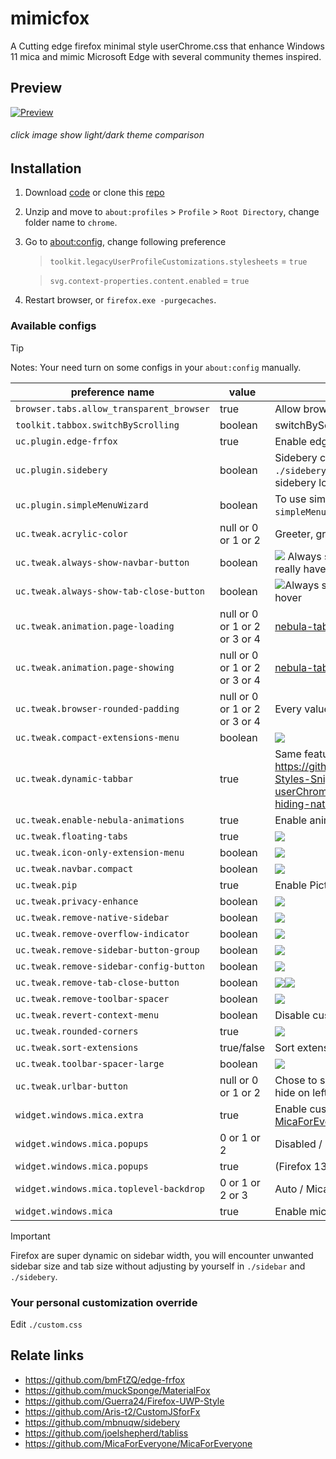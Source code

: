# mimicfox

A Cutting edge firefox minimal style userChrome.css that enhance Windows 11 mica and mimic Microsoft Edge with several community themes inspired.

## Preview

[![Preview](./assets/previews/preview.png)](https://rainbowflesh.github.io/html/mimicfox.html "click image show light/dark theme comparison")

###### click image show light/dark theme comparison

## Installation

1. Download [code](https://github.com/rainbowflesh/mimicfox/archive/refs/heads/main.zip) or clone this [repo](https://github.com/rainbowflesh/mimicfox.git)
2. Unzip and move to `about:profiles` > `Profile` > `Root Directory`, change folder name to `chrome`.
3. Go to [about:config](about:config), change following preference

   > `toolkit.legacyUserProfileCustomizations.stylesheets` = `true`

   > `svg.context-properties.content.enabled` = `true`

4. Restart browser, or `firefox.exe -purgecaches`.

### Available configs

> [!TIP]
> Notes: Your need turn on some configs in your `about:config` manually.

| preference name                          | value                         | description                                                                                                                                                    |
| ---------------------------------------- | ----------------------------- | -------------------------------------------------------------------------------------------------------------------------------------------------------------- |
| `browser.tabs.allow_transparent_browser` | true                          | Allow browser framework transparent                                                                                                                            |
| `toolkit.tabbox.switchByScrolling`       | boolean                       | switchByScrolling.gif                                                                                                                                          |
| `uc.plugin.edge-frfox`                   | true                          | Enable edge-frfox styles                                                                                                                                       |
| `uc.plugin.sidebery`                     | boolean                       | Sidebery custom css, copy everything in `./sidebery.css` to [Sidebery setting](moz-extension://8a018bfd-db7e-45f9-8715-9782827e9dba/page.setup/setup.html#styles_editor) to make sidebery looks like native vertical tab styles                                                |
| `uc.plugin.simpleMenuWizard`             | boolean                       | To use simpleMenuWizard put entire `simpleMenuWizard-master` to `./plugins/`                                                                                   |
| `uc.tweak.acrylic-color`                 | null or 0 or 1 or 2           | Greeter, grayer                                                                                                                                                |
| `uc.tweak.always-show-navbar-button`     | boolean                       | ![](./assets/previews/always-show-navbar-button.gif) Always show navbar buttons even window really have no space for them                                      |
| `uc.tweak.always-show-tab-close-button`  | boolean                       | ![](./assets/previews/always-show-close-button.png)Always show tab close button, or show only on hover                                                         |
| `uc.tweak.animation.page-loading`        | null or 0 or 1 or 2 or 3 or 4 | [nebula-tab-loading-animation](https://github.com/JustAdumbPrsn/Zen-Nebula/blob/main/Nebula/Nebula-config.css)                                                 |
| `uc.tweak.animation.page-showing`        | null or 0 or 1 or 2 or 3 or 4 | [nebula-tab-switch-animation](https://github.com/JustAdumbPrsn/Zen-Nebula/blob/main/Nebula/Nebula-config.css)                                                  |
| `uc.tweak.browser-rounded-padding`       | null or 0 or 1 or 2 or 3 or 4 | Every value add 0.5em extra padding ![](./assets/previews/browser-rounded-padding.gif)                                                                         |
| `uc.tweak.compact-extensions-menu`       | boolean                       | ![](./assets/previews/extension1.png)                                                                                                                          |
| `uc.tweak.dynamic-tabbar`                | true                          | Same feature from <https://github.com/mbnuqw/sidebery/wiki/Firefox-Styles-Snippets-(via-userChrome.css)#dynamic-native-tabs-for-hiding-native-horizontal-tabs> |
| `uc.tweak.enable-nebula-animations`      | true                          | Enable animations from [nebula](https://github.com/JustAdumbPrsn/Zen-Nebula)                                                                                   |
| `uc.tweak.floating-tabs`                 | true                          | ![](./assets/previews/floating-tabs.gif)                                                                                                                       |
| `uc.tweak.icon-only-extension-menu`      | boolean                       | ![](./assets/previews/extension2.png)                                                                                                                          |
| `uc.tweak.navbar.compact`                | boolean                       | ![](./assets/previews/navbar-compact.gif)                                                                                                                      |
| `uc.tweak.pip`                           | true                          | Enable Picture-in-Picture styles ![](./assets/previews/pip.png)                                                                                                |
| `uc.tweak.privacy-enhance`               | boolean                       | ![](./assets/previews/privacy-enhance.gif)                                                                                                                     |
| `uc.tweak.remove-native-sidebar`         | boolean                       | ![](./assets/previews/remove-native-sidebar.gif)                                                                                                               |
| `uc.tweak.remove-overflow-indicator`     | boolean                       | ![](./assets/previews/remove-overflow-indicator.gif)                                                                                                           |
| `uc.tweak.remove-sidebar-button-group`   | boolean                       | ![](./assets/previews/remove-sidebar-config-button.gif)                                                                                                        |
| `uc.tweak.remove-sidebar-config-button`  | boolean                       | ![](./assets/previews/remove-sidebar-config-button.gif)                                                                                                        |
| `uc.tweak.remove-tab-close-button`       | boolean                       | ![](./assets/previews/remove-tab-close-button.gif)![](./assets/previews/remove-tab-close-button1.gif)                                                          |
| `uc.tweak.remove-toolbar-spacer`         | boolean                       | ![](./assets/previews/remove-toolbar-spacer.gif)                                                                                                               |
| `uc.tweak.revert-context-menu`           | boolean                       | Disable custom context menu css                                                                                                                                |
| `uc.tweak.rounded-corners`               | true                          | ![](./assets/previews/rounded-corners.gif)                                                                                                                     |
| `uc.tweak.sort-extensions`               | true/false                    | Sort extension items by alphabet                                                                                                                               |
| `uc.tweak.toolbar-spacer-large`          | boolean                       | ![](./assets/previews/toolbar-spacer-large.gif)                                                                                                                |
| `uc.tweak.urlbar-button`                 | null or 0 or 1 or 2           | Chose to show urlbar buttons with none hide (0), hide on left (1), or hide on right(2) ![](./assets/previews/urlbar-button.gif)                                |
| `widget.windows.mica.extra`              | true                          | Enable custom extra mica content (Require [MicaForEveryone](https://github.com/MicaForEveryone/MicaForEveryone))                                               |
| `widget.windows.mica.popups`             | 0 or 1 or 2                   | Disabled / Enabled / Auto (Firefox 138+)                                                                                                                       |
| `widget.windows.mica.popups`             | true                          | (Firefox 137)                                                                                                                                                  |
| `widget.windows.mica.toplevel-backdrop`  | 0 or 1 or 2 or 3              | Auto / Mica / Acrylic / MicaAlt (Firefox 138+)                                                                                                                 |
| `widget.windows.mica`                    | true                          | Enable mica effect on Windows 10/11                                                                                                                            |

> [!IMPORTANT]
> Firefox are super dynamic on sidebar width, you will encounter unwanted sidebar size and tab size without adjusting by yourself in `./sidebar` and `./sidebery`.

### Your personal customization override
Edit `./custom.css`

## Relate links

- https://github.com/bmFtZQ/edge-frfox
- https://github.com/muckSponge/MaterialFox
- https://github.com/Guerra24/Firefox-UWP-Style
- https://github.com/Aris-t2/CustomJSforFx
- https://github.com/mbnuqw/sidebery
- https://github.com/joelshepherd/tabliss
- https://github.com/MicaForEveryone/MicaForEveryone
